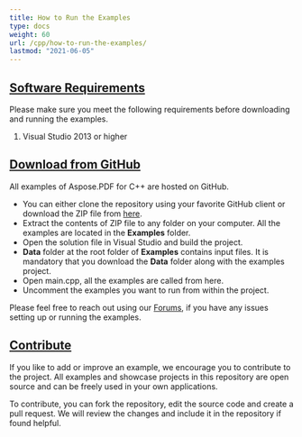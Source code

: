 ```yaml
---
title: How to Run the Examples
type: docs
weight: 60
url: /cpp/how-to-run-the-examples/
lastmod: "2021-06-05"
---
```


## <ins>**Software Requirements**
Please make sure you meet the following requirements before downloading and running the examples.

1. Visual Studio 2013 or higher
## <ins>**Download from GitHub**
All examples of Aspose.PDF for C++ are hosted on GitHub.

- You can either clone the repository using your favorite GitHub client or download the ZIP file from [here](https://github.com/aspose-pdf/Aspose.PDF-for-C).
- Extract the contents of ZIP file to any folder on your computer. All the examples are located in the **Examples** folder.
- Open the solution file in Visual Studio and build the project.
- **Data** folder at the root folder of **Examples** contains input files. It is mandatory that you download the **Data** folder along with the examples project.
- Open main.cpp, all the examples are called from here.
- Uncomment the examples you want to run from within the project.

Please feel free to reach out using our [Forums](https://forum.aspose.com/c/pdf), if you have any issues setting up or running the examples.
## <ins>**Contribute**
If you like to add or improve an example, we encourage you to contribute to the project. All examples and showcase projects in this repository are open source and can be freely used in your own applications.

To contribute, you can fork the repository, edit the source code and create a pull request. We will review the changes and include it in the repository if found helpful.

